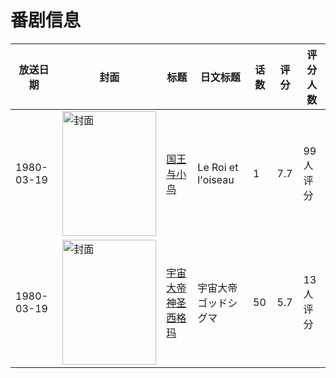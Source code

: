 # 番剧信息

|放送日期|封面|标题|日文标题|话数|评分|评分人数|
|---|---|---|---|---|---|---|
|1980-03-19|<img src="https://lain.bgm.tv/pic/cover/c/db/da/22704_QRrQ3.jpg" alt="封面" style="width:150px;height:200px;object-fit:cover;">|[国王与小鸟](https://bangumi.tv/subject/22704)|Le Roi et l'oiseau|1|7.7|99人评分|
|1980-03-19|<img src="https://lain.bgm.tv/pic/cover/c/0a/f3/37285_0lwFl.jpg" alt="封面" style="width:150px;height:200px;object-fit:cover;">|[宇宙大帝神圣西格玛](https://bangumi.tv/subject/37285)|宇宙大帝ゴッドシグマ|50|5.7|13人评分|

